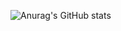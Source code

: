 ![Anurag's GitHub stats](https://github-readme-stats.vercel.app/api?username=3ateusferrari&theme=radical&show_icons=true)
